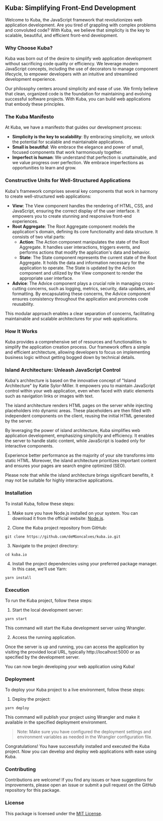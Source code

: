 ## Kuba: Simplifying Front-End Development

Welcome to Kuba, the JavaScript framework that revolutionizes web application development. Are you tired of grappling with complex problems and convoluted code? With Kuba, we believe that simplicity is the key to scalable, beautiful, and efficient front-end development.

### Why Choose Kuba?

Kuba was born out of the desire to simplify web application development without sacrificing code quality or efficiency. We leverage modern JavaScript concepts, including the use of decorators to manage component lifecycle, to empower developers with an intuitive and streamlined development experience.

Our philosophy centers around simplicity and ease of use. We firmly believe that clean, organized code is the foundation for maintaining and evolving successful software projects. With Kuba, you can build web applications that embody these principles.

### The Kuba Manifesto

At Kuba, we have a manifesto that guides our development process:

- **Simplicity is the key to scalability**: By embracing simplicity, we unlock the potential for scalable and maintainable applications.
- **Small is beautiful**: We embrace the elegance and power of small, focused components that work harmoniously together.
- **Imperfect is human**: We understand that perfection is unattainable, and we value progress over perfection. We embrace imperfections as opportunities to learn and grow.

### Constructive Units for Well-Structured Applications

Kuba's framework comprises several key components that work in harmony to create well-structured web applications:

- **View**: The View component handles the rendering of HTML, CSS, and JavaScript, ensuring the correct display of the user interface. It empowers you to create stunning and responsive front-end experiences.
- **Root Aggregate**: The Root Aggregate component models the application's domain, defining its core functionality and data structure. It consists of two vital parts:
  - **Action**: The Action component manipulates the state of the Root Aggregate. It handles user interactions, triggers events, and performs actions that modify the application's data and behavior.
  - **State**: The State component represents the current state of the Root Aggregate. It holds the data and information necessary for the application to operate. The State is updated by the Action component and utilized by the View component to render the appropriate user interface.
- **Advice**: The Advice component plays a crucial role in managing cross-cutting concerns, such as logging, metrics, security, data updates, and formatting. By encapsulating these concerns, the Advice component ensures consistency throughout the application and promotes code reusability.

This modular approach enables a clear separation of concerns, facilitating maintainable and scalable architectures for your web applications.

### How It Works

Kuba provides a comprehensive set of resources and functionalities to simplify the application creation process. Our framework offers a simple and efficient architecture, allowing developers to focus on implementing business logic without getting bogged down by technical details.

### Island Architecture: Unleash JavaScript Control

Kuba's architecture is based on the innovative concept of "Island Architecture" by Katie Sylor-Miller. It empowers you to maintain JavaScript control within your web application, even when faced with static elements such as navigation links or images with text.

The island architecture renders HTML pages on the server while injecting placeholders into dynamic areas. These placeholders are then filled with independent components on the client, reusing the initial HTML generated by the server.

By leveraging the power of island architecture, Kuba simplifies web application development, emphasizing simplicity and efficiency. It enables the server to handle static content, while JavaScript is loaded only for interactive components.

Experience better performance as the majority of your site transforms into static HTML. Moreover, the island architecture prioritizes important content and ensures your pages are search engine optimized (SEO).

Please note that while the island architecture brings significant benefits, it may not be suitable for highly interactive applications.

### Installation

To install Kuba, follow these steps:

1. Make sure you have Node.js installed on your system. You can download it from the official website: [Node.js](https://nodejs.org/).

2. Clone the Kuba project repository from GitHub:

```shell
git clone https://github.com/deMGoncalves/kuba.io.git
```

3. Navigate to the project directory:

```shell
cd kuba.io
```

4. Install the project dependencies using your preferred package manager. In this case, we'll use Yarn:

```shell
yarn install
```

### Execution

To run the Kuba project, follow these steps:

1. Start the local development server:

```shell
yarn start
```

This command will start the Kuba development server using Wrangler.

2. Access the running application.

Once the server is up and running, you can access the application by visiting the provided local URL, typically http://localhost:5000 or as specified by the development server.

You can now begin developing your web application using Kuba!

### Deployment

To deploy your Kuba project to a live environment, follow these steps:

1. Deploy the project:

```shell
yarn deploy
```

This command will publish your project using Wrangler and make it available in the specified deployment environment.

> Note: Make sure you have configured the deployment settings and environment variables as needed in the Wrangler configuration file.

Congratulations! You have successfully installed and executed the Kuba project. Now you can develop and deploy web applications with ease using Kuba.

### Contributing

Contributions are welcome! If you find any issues or have suggestions for improvements, please open an issue or submit a pull request on the GitHub repository for this package.

### License

This package is licensed under the [MIT License](https://opensource.org/licenses/MIT).
